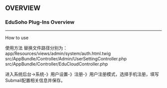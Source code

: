 ## OVERVIEW

### EduSoho Plug-Ins Overview

------

How to use

使用方法
    替换文件路径分别为：
    app/Resources/views/admin/system/auth.html.twig
    src/AppBundle/Controller/Admin/UserSettingController.php
    src/AppBundle/Controller/EduCloudController.php

进入系统后台->系统-》用户设置-》注册-》用户注册模式，选择手机注册，填写Submail配置相关信息并保存。



